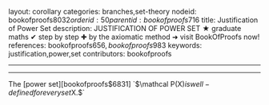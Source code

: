 layout: corollary
categories: branches,set-theory
nodeid: bookofproofs$8032
orderid: 50
parentid: bookofproofs$716
title: Justification of Power Set
description: JUSTIFICATION OF POWER SET &#9733; graduate maths &#10004; step by step &#10010; by the axiomatic method &#10140; visit BookOfProofs now!
references: bookofproofs$656,bookofproofs$983
keywords: justification,power,set
contributors: bookofproofs

---


---

The [power set][bookofproofs$6831] `$\mathcal P(X)$` is well-defined for every set `$X.$`
